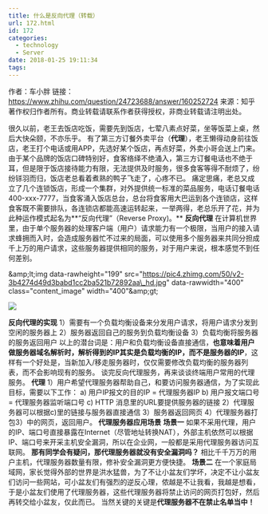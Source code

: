 ```yaml
---
title: 什么是反向代理（转载）
url: 172.html
id: 172
categories:
  - technology
  - Server
date: 2018-01-25 19:11:34
tags:
---
```


作者：车小胖 链接：https://www.zhihu.com/question/24723688/answer/160252724 来源：知乎 著作权归作者所有。商业转载请联系作者获得授权，非商业转载请注明出处。

很久以前，老王去饭店吃饭，需要先到饭店，七荤八素点好菜，坐等饭菜上桌，然后大快朵颐，不亦乐乎。 有了第三方订餐外卖平台（**代理**），老王懒得动身前往饭店，老王打个电话或用APP，先选好某个饭店，再点好菜，外卖小哥会送上门来。 由于某个品牌的饭店口碑特别好，食客络绎不绝涌入，第三方订餐电话也不绝于耳，但是限于饭店接待能力有限，无法提供及时服务，很多食客等得不耐烦了，纷纷铩羽而归，饭店老总看着煮熟的鸭子飞走了，心疼不已。 痛定思痛，老总又成立了几个连锁饭店，形成一个集群，对外提供统一标准的菜品服务，电话订餐电话400-xxx-7777，当食客涌入饭店总台，总台将食客用大巴运到各个连锁店，这样食客既不需要排队，各连锁店都能高速运转起来，一举两得，老总乐开了花，并为此种运作模式起名为**“反向代理”（Reverse Proxy)。** **反向代理** 在计算机世界里，由于单个服务器的处理客户端（用户）请求能力有一个极限，当用户的接入请求蜂拥而入时，会造成服务器忙不过来的局面，可以使用多个服务器来共同分担成千上万的用户请求，这些服务器提供相同的服务，对于用户来说，根本感觉不到任何差别。

&amp;amp;lt;img data-rawheight="199" src="https://pic4.zhimg.com/50/v2-3b4274d49d3babd1cc2ba521b72892aa\_hd.jpg" data-rawwidth="400" class="content\_image" width="400"&amp;amp;gt;

![](https://pic4.zhimg.com/80/v2-3b4274d49d3babd1cc2ba521b72892aa_hd.jpg)

**反向代理的实现** 1）需要有一个负载均衡设备来分发用户请求，将用户请求分发到空闲的服务器上 2）服务器返回自己的服务到负载均衡设备 3）负载均衡将服务器的服务返回用户 以上的潜台词是：用户和负载均衡设备直接通信，**也意味着用户做服务器域名解析时，解析得到的IP其实是负载均衡的IP，而不是服务器的IP**，这样有一个好处是，当新加入/移走服务器时，仅仅需要修改负载均衡的服务器列表，而不会影响现有的服务。 谈完反向代理服务，再来谈谈终端用户常用的代理服务。 **代理** 1）用户希望代理服务器帮助自己，和要访问服务器通信，为了实现此目标，需要以下工作： a) 用户IP报文的目的IP = 代理服务器IP b) 用户报文端口号 = 代理服务器监听端口号 c) HTTP 消息里的URL要提供服务器的链接 2）代理服务器可以根据c)里的链接与服务器直接通信 3）服务器返回网页 4）代理服务器打包3）中的网页，返回用户。 **代理服务器应用场景** **场景一** 如果不采用代理，用户的IP、端口号直接暴露在Internet（尽管地址转换NAT），外部主机依然可以根据IP、端口号来开采主机安全漏洞，所以在企业网，一般都是采用代理服务器访问互联网。 **那有同学会有疑问，那代理服务器就没有安全漏洞吗？** 相比千千万万的用户主机，代理服务器数量有限，修补安全漏洞更方便快捷。 **场景二** 在一个家庭局域网，家长觉得外部的世界是洪水猛兽，为了不让小盆友们学坏，决定不让小盆友们访问一些网站，可小盆友们有强烈的逆反心理，侬越是不让我看，我越是想看，于是小盆友们使用了代理服务器，这些代理服务器将禁止访问的网页打包好，然后再转交给小盆友，仅此而已。 当然关键的关键是**代理服务器不在禁止名单当中！**